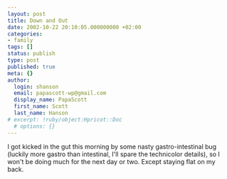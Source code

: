 ```yaml
---
layout: post
title: Down and Out
date: 2002-10-22 20:10:05.000000000 +02:00
categories:
- family
tags: []
status: publish
type: post
published: true
meta: {}
author:
  login: shanson
  email: papascott-wp@gmail.com
  display_name: PapaScott
  first_name: Scott
  last_name: Hanson
# excerpt: !ruby/object:Hpricot::Doc
  # options: {}
---
```

<p>I got kicked in the gut this morning by some nasty gastro-intestinal bug (luckily more gastro than intestinal, I'll spare the technicolor details), so I won't be doing much for the next day or two. Except staying flat on my back.</p>
